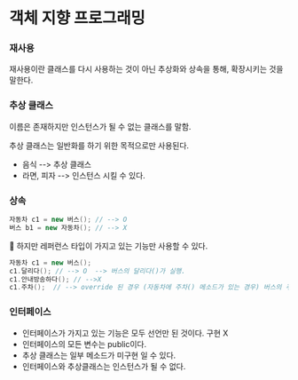 # 객체 지향 프로그래밍

### 재사용

재사용이란 클래스를 다시 사용하는 것이 아닌 추상화와 상속을 통해,  확장시키는 것을 말한다.

### 추상 클래스

이름은 존재하지만 인스턴스가 될 수 없는 클래스를 말함.

추상 클래스는 일반화를 하기 위한 목적으로만 사용된다.

- 음식 --> 추상 클래스
- 라면, 피자 --> 인스턴스 시킬 수 있다.

### 상속

```java
자동차 c1 = new 버스(); // --> O
버스 b1 = new 자동차(); // --> X
```

:pushpin: 하지만 레퍼런스 타입이 가지고 있는 기능만 사용할 수 있다.

```java
자동차 c1 = new 버스();
c1.달리다(); // --> O  --> 버스의 달리다()가 실행.
c1.안내방송하다(); // -->X
c1.주차();  // --> override 된 경우 (자동차에 주차() 메소드가 있는 경우) 버스의 주차()가 실행됨.
```

### 인터페이스

- 인터페이스가 가지고 있는 기능은 모두 선언만 된 것이다. 구현 X
- 인터페이스의 모든 변수는 public이다.
- 추상 클래스는 일부 메소드가 미구현 일 수 있다.
- 인터페이스와 추상클래스는 인스턴스가 될 수 없다.